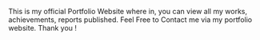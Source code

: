This is my official Portfolio Website where in, you can view all my works, achievements, reports published. Feel Free to Contact me via my portfolio website. Thank you !
